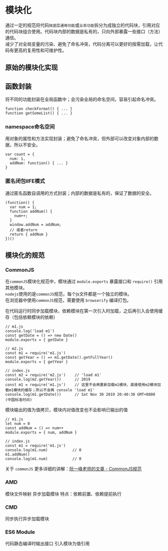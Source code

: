 # 模块化
  通过一定的规范将代码`按底层通用功能`或`业务功能`拆分为成独立的代码块，引用对应的代码块组合使用。代码块内部的数据是私有的，只向外部暴露一些接口（方法）通信。  
  减少了对全局变量的污染、避免了命名冲突，代码分离可以更好的按需加载，让代码有更高的复用性和可维护性。

  ## 原始的模块化实现  
  ## 函数封装
  将不同的功能封装在全局函数中；会污染全局的命名空间，容易引起命名冲突。
  ```
  function checkFormat() { ... }
  function getSomeList() { ... }
  ```
  ### namespace命名空间
  用对象的属性和方法实现封装；避免了命名冲突，但外部可以改变对象内部的数据，所以不安全。
  ```
  var count = {
    num: 1,
    addNum: function() { ... }
  }
  ```
  ### 匿名闭包IIFE模式
  通过匿名函数自调用的方式封装；内部的数据是私有的，保证了数据的安全。
  ```
  (function() {
    var num = 1;
    function addNum() {
      num++;
    }
    window.addNum = addNum;
    // 或者return
    return { addNum }
  })()
  ```
  
  ## 模块化的规范

  ### CommonJS
  在`commonJS`模块化规范中，模块通过 `module.exports` 暴露接口和 `require()` 引用其他模块。  
  `nodejs`使用的是`commonJS`规范，每个js文件都是一个独立的模块。  
  在浏览器中使用`commonJS`规范，需要使用 `browserify` 编译打包。  

  在代码运行时同步加载模块，依赖模块在第一次引入时加载，之后再引入会使用缓存（包括依赖模块的依赖）
  ```
  // m1.js
  console.log('load m1')
  const getDate = () => new Date()
  module.exports = { getDate }

  // m2.js
  const m1 = require('m1.js')
  const getYear = () => m1.getDate().getFullYear()
  module.exports = { getYear }

  // index.js
  const m2 = require('m2.js')    // 'load m1'
  console.log(m2.getYear())      // 2019
  const m1 = require('m1.js')    // 这里不会再重新加载m1模块，直接使用m2模块加载m1模块的缓存；所以不会再 console 'load m1'
  console.log(m1.getDate())      // Sat Nov 30 2019 20:40:30 GMT+0800 (中国标准时间)

  ```
  模块输出的值为值拷贝，模块内对值改变也不会影响已输出的值
  ```
  // m1.js
  let num = 0
  const addNum = () => num++
  module.exports = { num, addNum }

  // index.js
  const m1 = require('m1.js')
  console.log(m1.num)           // 0
  m1.addNum()
  console.log(m1.num)           // 0
  ```
  关于 `commonJS` 更多详细的讲解：[阮一峰老师的文章 - CommonJS规范](http://javascript.ruanyifeng.com/nodejs/module.html)

  ### AMD
  模块文件映射
  异步加载模块
   特点：依赖前置、依赖提前执行

  ### CMD
  同步执行异步加载模块

  ### ES6 Module
  代码静态编译时输出接口
  引入模块为值引用
